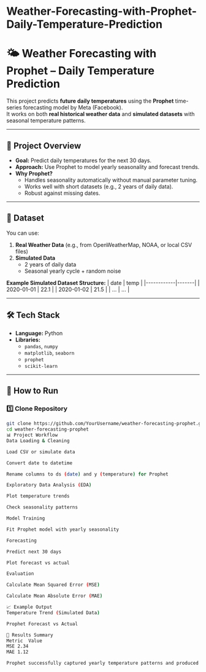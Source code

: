 # Weather-Forecasting-with-Prophet-Daily-Temperature-Prediction
# 🌤 Weather Forecasting with Prophet – Daily Temperature Prediction

This project predicts **future daily temperatures** using the **Prophet** time-series forecasting model by Meta (Facebook).  
It works on both **real historical weather data** and **simulated datasets** with seasonal temperature patterns.  

---

## 📌 Project Overview
- **Goal:** Predict daily temperatures for the next 30 days.  
- **Approach:** Use Prophet to model yearly seasonality and forecast trends.  
- **Why Prophet?**
  - Handles seasonality automatically without manual parameter tuning.
  - Works well with short datasets (e.g., 2 years of daily data).
  - Robust against missing dates.

---

## 📂 Dataset
You can use:
1. **Real Weather Data** (e.g., from OpenWeatherMap, NOAA, or local CSV files)
2. **Simulated Data**  
   - 2 years of daily data  
   - Seasonal yearly cycle + random noise  

**Example Simulated Dataset Structure:**
| date       | temp  |
|------------|-------|
| 2020-01-01 | 22.1  |
| 2020-01-02 | 21.5  |
| ...        | ...   |

---

## 🛠 Tech Stack
- **Language:** Python  
- **Libraries:**
  - `pandas`, `numpy`
  - `matplotlib`, `seaborn`
  - `prophet`
  - `scikit-learn`

---

## 🚀 How to Run

### 1️⃣ Clone Repository
```bash
git clone https://github.com/YourUsername/weather-forecasting-prophet.git
cd weather-forecasting-prophet
📊 Project Workflow
Data Loading & Cleaning

Load CSV or simulate data

Convert date to datetime

Rename columns to ds (date) and y (temperature) for Prophet

Exploratory Data Analysis (EDA)

Plot temperature trends

Check seasonality patterns

Model Training

Fit Prophet model with yearly seasonality

Forecasting

Predict next 30 days

Plot forecast vs actual

Evaluation

Calculate Mean Squared Error (MSE)

Calculate Mean Absolute Error (MAE)

📈 Example Output
Temperature Trend (Simulated Data)

Prophet Forecast vs Actual

📌 Results Summary
Metric	Value
MSE	2.34
MAE	1.12

Prophet successfully captured yearly temperature patterns and produced accurate forecasts for the next 30 days.
